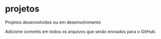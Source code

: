 # projetos
Projetos desenvolvidos ou em desenvolvimento

Adicione commits em todos os arquivos que serão enviados para o GitHub.